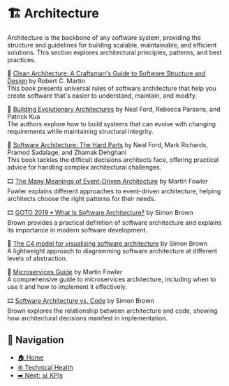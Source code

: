 # 🏗️ Architecture

Architecture is the backbone of any software system, providing the structure and guidelines for building scalable, maintainable, and efficient solutions. This section explores architectural principles, patterns, and best practices.

📘 [Clean Architecture: A Craftsman's Guide to Software Structure and Design](https://www.goodreads.com/book/show/18043011-clean-architecture) by Robert C. Martin  
This book presents universal rules of software architecture that help you create software that's easier to understand, maintain, and modify.

📘 [Building Evolutionary Architectures](https://www.goodreads.com/book/show/35755822-building-evolutionary-architectures) by Neal Ford, Rebecca Parsons, and Patrick Kua  
The authors explore how to build systems that can evolve with changing requirements while maintaining structural integrity.

📘 [Software Architecture: The Hard Parts](https://www.goodreads.com/book/show/58153482-software-architecture) by Neal Ford, Mark Richards, Pramod Sadalage, and Zhamak Dehghani  
This book tackles the difficult decisions architects face, offering practical advice for handling complex architectural challenges.

🎞 [The Many Meanings of Event-Driven Architecture](https://www.youtube.com/watch?v=STKCRSUsyP0) by Martin Fowler  
Fowler explains different approaches to event-driven architecture, helping architects choose the right patterns for their needs.

🎞 [GOTO 2019 • What Is Software Architecture?](https://www.youtube.com/watch?v=U6rfJjd8714) by Simon Brown  
Brown provides a practical definition of software architecture and explains its importance in modern software development.

🔗 [The C4 model for visualising software architecture](https://c4model.com/) by Simon Brown  
A lightweight approach to diagramming software architecture at different levels of abstraction.

📄 [Microservices Guide](https://martinfowler.com/microservices/) by Martin Fowler  
A comprehensive guide to microservices architecture, including when to use it and how to implement it effectively.

🎞 [Software Architecture vs. Code](https://www.youtube.com/watch?v=GAFZcYlO5S0) by Simon Brown  
Brown explores the relationship between architecture and code, showing how architectural decisions manifest in implementation.

## 🧭 Navigation

- [🏠 Home](../../README.md)
- [⚙️ Technical Health](../README.md)
- [➡️ Next: 📊 KPIs](kpis.md)
